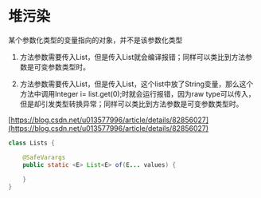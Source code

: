 
# 堆污染

某个参数化类型的变量指向的对象，并不是该参数化类型

1. 方法参数需要传入List<Integer>，但是传入List<String>就会编译报错；同样可以类比到方法参数是可变参数类型时。

2. 方法参数需要传入List<Integer>，但是传入List，这个list中放了String变量，那么这个方法中调用Integer i= list.get(0);时就会运行报错，因为raw type可以传入，但是却引发类型转换异常；同样可以类比到方法参数是可变参数类型时。

[https://blog.csdn.net/u013577996/article/details/82856027](https://blog.csdn.net/u013577996/article/details/82856027)

```java
class Lists {

    @SafeVarargs
    public static <E> List<E> of(E... values) {
        
    }
}
```
